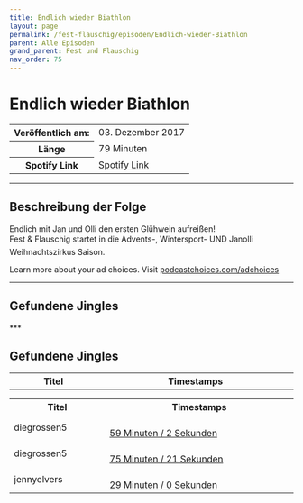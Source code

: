 ```yaml
---
title: Endlich wieder Biathlon
layout: page
permalink: /fest-flauschig/episoden/Endlich-wieder-Biathlon
parent: Alle Episoden
grand_parent: Fest und Flauschig
nav_order: 75
---
```


# Endlich wieder Biathlon
<table class="resp-table dcf-table dcf-table-responsive dcf-table-bordered dcf-table-striped dcf-w-100%">
                    <tbody>
                        <tr>
                            <th scope="row">Veröffentlich am:</th>
                            <td data-label="Veröffentlich am:">03. Dezember 2017</td>
                        </tr>
                        <tr>
                            <th scope="row">Länge </th>
                            <td data-label="Länge ">79 Minuten</td>
                        </tr><tr>
                                <th scope="row">Spotify Link</th>
                                <td data-label="Spotify Link"><a href="https://open.spotify.com/episode/1sOo61ATCY7oF6U98z4UOO">Spotify Link</a></td>
                            </tr></tbody>
                </table>

***

## Beschreibung der Folge

<div>
Endlich mit Jan und Olli den ersten Glühwein aufreißen! <br> Fest &amp; Flauschig startet in die Advents-, Wintersport- UND Janolli Weihnachtszirkus Saison. <p> </p><p>Learn more about your ad choices. Visit <a href="https://podcastchoices.com/adchoices">podcastchoices.com/adchoices</a></p>  
</div>

***

## Gefundene Jingles

<table style="display: table;">
                                    <tr>
                                        <th class="tableColumnTitle">Titel</th>
                                        <th class="tableColumnTimestamps">Timestamps</th>
                                    </tr>
                                    ***

## Gefundene Jingles

<table style="display: table;">
                                    <tr>
                                        <th class="tableColumnTitle">Titel</th>
                                        <th class="tableColumnTimestamps">Timestamps</th>
                                    </tr>
                                    <tr>
                                <td markdown="span"  class="tableColumnTitle">diegrossen5</td>
                                <td markdown="span" class="tableColumnTimestamps">
                                <br>
                                <a href="https://open.spotify.com/episode/1sOo61ATCY7oF6U98z4UOO?t=3542">
                                59 Minuten / 2 Sekunden</a>
                                </td></tr><tr>
                                <td markdown="span"  class="tableColumnTitle">diegrossen5</td>
                                <td markdown="span" class="tableColumnTimestamps">
                                <br>
                                <a href="https://open.spotify.com/episode/1sOo61ATCY7oF6U98z4UOO?t=4521">
                                75 Minuten / 21 Sekunden</a>
                                </td></tr><tr>
                                <td markdown="span"  class="tableColumnTitle">jennyelvers</td>
                                <td markdown="span" class="tableColumnTimestamps">
                                <br>
                                <a href="https://open.spotify.com/episode/1sOo61ATCY7oF6U98z4UOO?t=1740">
                                29 Minuten / 0 Sekunden</a>
                                </td></tr></table>
